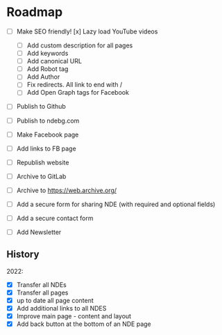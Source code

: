 # Roadmap

- [ ] Make SEO friendly!
    [x] Lazy load YouTube videos
  - [ ] Add custom description for all pages
  - [ ] Add keywords
  - [ ] Add canonical URL
  - [ ] Add Robot tag
  - [ ] Add Author
  - [ ] Fix redirects. All link to end with /
  - [ ] Add Open Graph tags for Facebook

- [ ] Publish to Github
- [ ] Publish to ndebg.com

- [ ] Make Facebook page
- [ ] Add links to FB page
- [ ] Republish website

- [ ] Archive to GitLab
- [ ] Archive to https://web.archive.org/

- [ ] Add a secure form for sharing NDE (with required and optional fields)
- [ ] Add a secure contact form
- [ ] Add Newsletter

## History

2022:

- [x] Transfer all NDEs
- [x] Transfer all pages
- [x] up to date all page content
- [x] Add additional links to all NDES
- [x] Improve main page - content and layout
- [x] Add back button at the bottom of an NDE page 